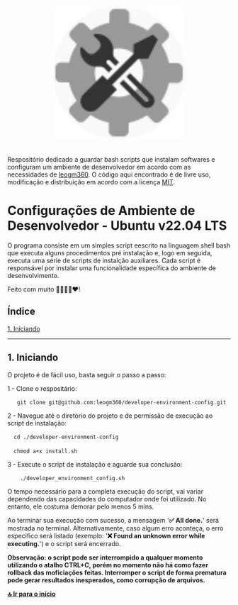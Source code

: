 <div style="text-align:center;padding:20px;">
    <img
        style="width:300px;height:auto;"
        src="./static/config_logo.svg"
        alt="Logotipo do repositório"
    />
</div>

Respositório dedicado a guardar bash scripts que instalam softwares e configuram um ambiente de desenvolvedor em acordo com as necessidades de [leogm360](https://github.com/leogm360). O código aqui encontrado é de livre uso, modificação e distribuição em acordo com a licença [MIT](https://opensource.org/license/mit/).

# Configurações de Ambiente de Desenvolvedor - Ubuntu v22.04 LTS

O programa consiste em um simples script eescrito na linguagem shell bash que executa alguns procedimentos pré instalação e, logo em seguida, executa uma série de scripts de instalção auxiliares. Cada script é responsável por instalar uma funcionalidade específica do ambiente de desenvolvimento.

Feito com muito 🧠👨🏾‍💻❤️!

## Índice

[1. Iniciando](#1-iniciando)

---

## 1. Iniciando

O projeto é de fácil uso, basta seguir o passo a passo:

1 - Clone o respositário:

```shell
   git clone git@github.com:leogm360/developer-environment-config.git
```

2 - Navegue até o diretório do projeto e de permissão de execução ao script de instalação:

```shell
  cd ./developer-environment-config

  chmod a+x install.sh
```

3 - Execute o script de instalação e aguarde sua conclusão:

```shell
    ./developer_environment_config.sh
```

O tempo necessário para a completa execução do script, vai variar dependendo das capacidades do computador onde foi utilizado. No entanto, ele costuma demorar pelo menos 5 mins.

Ao terminar sua execução com sucesso, a mensagem '**✅ All done.**' será mostrada no terminal. Alternativamente, caso algum erro aconteça, o erro especifico será listado (exemplo: '**❌ Found an unknown error while executing.**') e o script será encerrado.

**Observação: o script pode ser interrompido a qualquer momento utilizando o atalho CTRL+C, porém no momento não há como fazer rollback das moficiações feitas. Interromper o script de forma prematura pode gerar resultados inesperados, como corrupção de arquivos.**

[**🔝 Ir para o início**](#índice)
